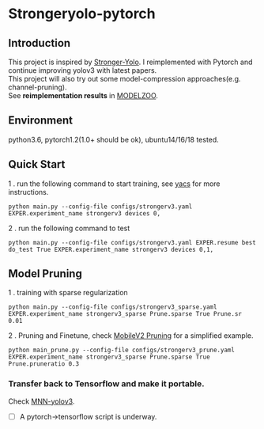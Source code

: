 # Strongeryolo-pytorch 

## Introduction
This project is inspired by [Stronger-Yolo](https://github.com/Stinky-Tofu/Stronger-yolo). I reimplemented with Pytorch and continue improving yolov3 with latest papers.  
This project will also try out some model-compression approaches(e.g. channel-pruning).  
See **reimplementation results** in [MODELZOO](models/MODELZOO.md).
## Environment
python3.6, pytorch1.2(1.0+ should be ok), ubuntu14/16/18 tested.

## Quick Start
1 . run the following command to start training, see [yacs](https://github.com/rbgirshick/yacs) for more instructions.  
```
python main.py --config-file configs/strongerv3.yaml  EXPER.experiment_name strongerv3 devices 0,
```
2 . run the following command to test
```
python main.py --config-file configs/strongerv3.yaml EXPER.resume best  do_test True EXPER.experiment_name strongerv3 devices 0,1,
```

## Model Pruning
1 . training with sparse regularization
```
python main.py --config-file configs/strongerv3_sparse.yaml  EXPER.experiment_name strongerv3_sparse Prune.sparse True Prune.sr 0.01  
```
2 . Pruning and Finetune, check [MobileV2 Pruning](https://github.com/wlguan/MobileNet-v2-pruning) for a simplified example.
```
python main_prune.py --config-file configs/strongerv3_prune.yaml  EXPER.experiment_name strongerv3_sparse Prune.sparse True Prune.pruneratio 0.3   
```

### Transfer back to Tensorflow and make it portable.
Check [MNN-yolov3](https://github.com/wlguan/MNN-yolov3).  
- [ ] A pytorch->tensorflow script is underway.
